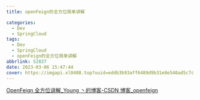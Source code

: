 ```yaml
---
title: openFeign的全方位简单讲解

categories:
  - Dev
  - SpringCloud
tags:
  - Dev
  - SpringCloud
  - openFeign的全方位简单讲解
abbrlink: 52837
date: 2023-03-06 15:47:44
cover: https://imgapi.xl0408.top?uuid=eddb3b93aff6489d9b31e8e540ad5c7c
---
```


[OpenFeign 全方位讲解\_Young 丶的博客-CSDN 博客\_openfeign](https://blog.csdn.net/agonie201218/article/details/121154769)